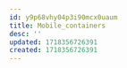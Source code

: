 ```yaml
---
id: y9p68vhy04p3i90mcx0uaum
title: Mobile_containers
desc: ''
updated: 1718356726391
created: 1718356726391
---
```

